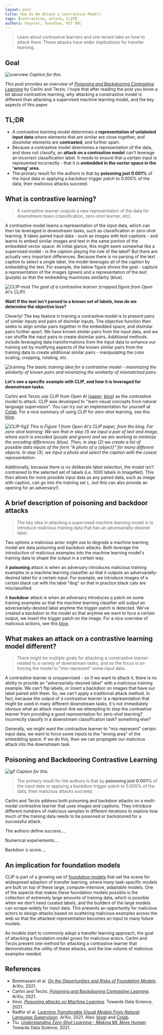 ```yaml
---
layout: post
title: How Do We Attack a Contrastive Model?
tags: [contrastive, attack, CLIP]
authors: Paynter, Jonathan, MIT ORC
---
```


> Learn about contrastive learners and one recent take on how to attack them. These attacks have wider implications for transfer learning.

## Goal

![overview](Goal_fig.png)
*Caption for this.*

This post provides an overview of [*Poisoning and Backdooring Contrastive Learning*](https://arxiv.org/abs/2106.09667) by Carlini and Terzis. I hope that after reading the post you know a bit about contrastive learning, why attacking a constrastive model is different than attacking a supervised machine learning model, and the key aspects of this paper.

## TL;DR

* A contrastive learning model determines a **representation of unlabeled input data** where elements that are similar are close together, and dissimilar elements are **contrasted**, and further apart. 
* Because a contrastive model determines a representation of the data, and does not classify, an **attack on a contrastive model** can't leverage an incorrect classification label. It needs to ensure that a certain input is represented incorrectly - that it is **embedded in the vector space in the 'wrong' area**.
* The primary result for the authors is that by **poisoning just 0.001%** of the input data or applying a backdoor trigger patch to 0.005% of the data, their malicious attacks succeed.

## What is contrastive learning?

> A contrastive learner outputs a new representation of the data for downstream tasks (classification, zero-shot learner, etc).

A contrastive model learns a representation of the input data, which can then be leveraged in downstream tasks, such as classification or zero-shot learning. It takes paired input data - such as images with text captions - and learns to embed similar images and text in the same portion of the embedded vector space. At initial glance, this might seem somewhat like a supervised model - is the caption playing the role of the label? But there are actually very important differences. Because there is no parsing of the text caption to select a single label, the model leverages all of the caption by embedding the text. For example, the below figure shows the goal - capture a representation of the images (green) and a representation of the text (purple) so that the embedding maximizes similarity (blue).

![CLIP-mod](CLIP_goal.png)
*The goal of a contrastive learner (cropped figure from Open AI's CLIP).*

**Wait! If the text isn't parsed to a known set of labels, how do we determine the objective loss?**

Cleverly! The key feature in training a contrastive model is to present pairs of similar inputs and pairs of disimilar inputs. The objective function then seeks to align similar pairs together in the embedded space, and disimilar pairs further apart. We have known similar pairs from the input data, and we can shuffle the input pairs to create disimilar pairs. Additional methods include leveraging data transformations from the input data to enhance our training set by modifying aspects of the known similar pairs from the training data to create additional similar pairs - manipulating the color scaling, cropping, rotating, etc. 

![training](Training.png)
*The basiic training idea for a contrastive model - maximizing the similarity of known pairs and minimizing the similarity of mismatched pairs.*

**Let's see a specific example with CLIP, and how it is leveraged for downstream tasks.**

Carlini and Terzis use CLIP from Open AI ([paper](https://arxiv.org/abs/2103.00020); [blog](https://openai.com/blog/clip/)) as the contrastive model to attack. CLIP was developed to "learn visual concepts from natural language supervision". You can try out an implementation for yourself at [Colab](https://colab.research.google.com/github/openai/clip/blob/master/notebooks/Interacting_with_CLIP.ipynb). For a nice summary of using CLIP for zero-shot learning, see this [blog](https://towardsdatascience.com/understanding-zero-shot-learning-making-ml-more-human-4653ac35ccab).  


![CLIP-fig2](CLIP_fig2.PNG)
*This is Figure 1 from Open AI's CLIP paper, from the blog. For zero-shot learning: We see that in step (1) we input a pair of text and image, where each is encoded (purple and green) and we are working to minimize the encoding differences (blue). Then, in step (2) we create a list of possible data inputs of the form "A photo of a {object}" for many different objects. In step (3), we input a photo and select the caption with the cosest representation.*

Additionally, because there is no deliberate label selection, the model isn't contrained to the selected set of labels (i.e. 1000 labels in ImageNet). This then allows for more possible input data as any paired data, such as image with caption, can go into the training set (...but this can also provide an opening for an adversary!). 

## A brief description of poisoning and backdoor attacks

>The key idea in attacking a supervised machine learning model is to introduce malicious training data that has an adversarially-desired label.

Two options a malicious actor might use to degrade a machine learning model are data poisoning and backdoor attacks. Both leverage the introduction of malicious examples into the machine learning model's training data to shape the output in a certain way. 

A **poisoning** attack is when an adversary introduces malicious training examples to a machine learning classifier so that it outputs an adversarially-desired label for a certain input. For example, we introduce images of a certain black cat with the label "dog" so that in practice black cats are misclassified. 

A **backdoor** attack is when an adversary introduces a patch on some training examples so that the machine learning classfier will output an adversarially-desired label anytime the trigger-patch is detected. We've created a *backdoor* to the model so that anytime we want to foce a certain output, we insert the trigger patch on the image. For a nice overview of malicious actions, see this [blog](https://towardsdatascience.com/poisoning-attacks-on-machine-learning-1ff247c254db). 

## What makes an attack on a contrastive learning model different?

> There might be multiple goals for attacking a constrastive learner related to a variety of downstream tasks, and so the focus is on forcing the model to "mis-represent" some input data. 

A contrastive learner is unsupervised - so if we want to attack it, there is no ability to provide an "adversarially-desired label" with a malicious training example. We can't flip labels, or insert a backdoor on images that have our label paired with them. So, we can't apply a traditional attack method. In fact, because the output of a contrastive learner is a representation that might be used in many different downstream tasks, it's not immediately obvious what an attack means! Are we attempting to stop the contrastive learner from providing a good representation for zero-shot learning? incorrectly classify in a downstream classification task? something else?

Generally, we might want the contrastive learner to "mis-represent" certain input data; we want to force some inputs to the "wrong area" of the embedding space. If we do this, then we can propogate our malicious attack into the downstream task.

## Poisoning and Backdooring Contrastive Learning

![gif](GIF_poison.gif)
*Caption for this.*

> The primary result for the authors is that by **poisoning just 0.001%** of the input data or applying a backdoor trigger patch to 0.005% of the data, their malicious attacks succeed.

 Carlini and Terzis address both poisoning and backdoor attacks on a multi-modal contrastive learner that uses images and captions. They introduce different numbers of malicious samples in different iterations to explore how much of the training data needs to be poisoned or backdoored for a successful attack. 
 
 The authors define success....
 
 Numerical experiements....
 
 Backdoor z-score....
 
 ## An implication for foundation models
 
 CLIP is part of a growing set of [foundation models](https://arxiv.org/pdf/2108.07258.pdf) that set the scene for widespread adoption of transfer learning, where many task-specific models are built on top of these large, compute-intensive, adaptable models. One of the aspects that makes these foundation models possible is the collection of extremely large amounts of training data, which is possible when we don't need curated labels, and the builders of the large models can scrape widely for input data. This presents an opportunity for malicious actors to design attacks based on scattering malicious examples across the web so that the attacked-representation becomes an input to many future models. 
 
 As models start to commonly adopt a transfer learning approach, the goal of attacking a foundation model grows for malicious actors. Carlini and Terzis present one method for attacking a contrastive learner that demonstrates the utility of these attacks, and the low volume of malicious examples needed.
 
## References 

* Bommasani et al. [*On the Opportunities and Risks of Foundation Models*](https://arxiv.org/pdf/2108.07258.pdf). ArXiv, 2021. 
* Carlini and Terzis. [*Poisoning and Backdooring Contrastive Learning*](https://arxiv.org/abs/2106.09667). ArXiv, 2021.
* Ilmoi. [*Poisoning attacks on Machine Learning*](https://towardsdatascience.com/poisoning-attacks-on-machine-learning-1ff247c254db). Towards Data Science, 2021. 
* Radfor et al. [*Learning Transferable Visual Models From Natural Language Supervision*](https://arxiv.org/abs/2103.00020). ArXiv, 2021. Also: [blog](https://openai.com/blog/clip/)) and [Colab](https://colab.research.google.com/github/openai/clip/blob/master/notebooks/Interacting_with_CLIP.ipynb).
* Tiu. [*Understanding Zero-Shot Learning - Making ML More Human*](https://towardsdatascience.com/understanding-zero-shot-learning-making-ml-more-human-4653ac35ccab). Towards Data Science, 2021. 

